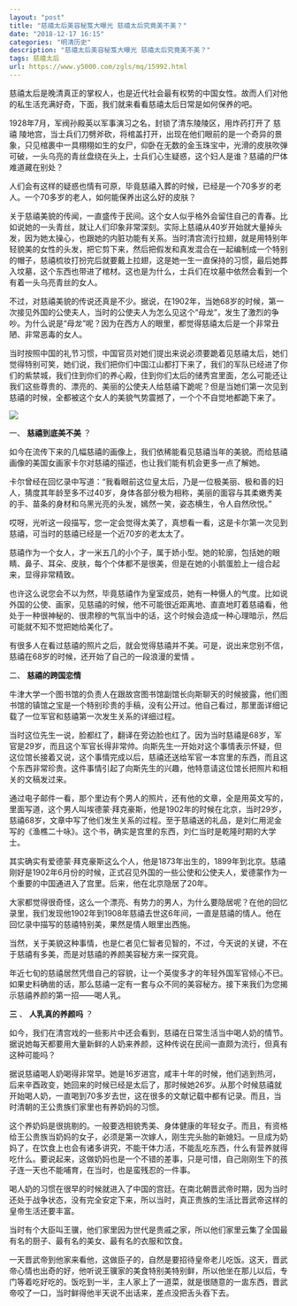 ```yaml
---
layout: "post"
title: "慈禧太后美容秘笈大曝光 慈禧太后究竟美不美？"
date: "2018-12-17 16:15"
categories: "明清历史"
description: "慈禧太后美容秘笈大曝光 慈禧太后究竟美不美？"
tags: 慈禧太后
url: https://www.y5000.com/zgls/mq/15992.html
---
```






慈禧太后是晚清真正的掌权人，也是近代社会最有权势的中国女性。故而人们对他的私生活充满好奇，下面，我们就来看看慈禧太后日常是如何保养的吧。

1928年7月，军阀孙殿英以军事演习之名，封锁了清东陵陵区，用炸药打开了 慈禧
陵地宫，当士兵们刀劈斧砍，将棺盖打开，出现在他们眼前的是一个奇异的景象，只见棺裹中一具栩栩如生的女尸，仰卧在无数的金玉珠宝中，光滑的皮肤吹弹可破，一头乌亮的青丝盘绕在头上，士兵们心生疑惑，这个妇人是谁？慈禧的尸体难道藏在别处？

人们会有这样的疑惑也情有可原，毕竟慈禧入葬的时候，已经是一个70多岁的老人。一个70多岁的老人，如何能保养出这么好的皮肤？

关于慈禧美貌的传闻，一直盛传于民间。这个女人似乎格外会留住自己的青春。比如说她的一头青丝，就让人们印象非常深刻。实际上慈禧从40岁开始就大量掉头发，因为她太操心，也跟她的内脏功能有关系。当时清宫流行拉翅，就是用特别年轻貌美的女性的头发，把它剪下来，然后把假发和真发混合在一起编制成一个特别的帽子，慈禧梳妆打扮完后就要戴上拉翅，这是她一生一直保持的习惯，最后她葬入坟墓，这个东西也带进了棺材。这也是为什么，士兵们在坟墓中依然会看到一个有着一头乌亮青丝的女人。

不过，对慈禧美貌的传说还真是不少。据说，在1902年，当她68岁的时候，第一次接见外国的公使夫人，当时的公使夫人为怎么见这个“母龙”，发生了激烈的争吵。为什么说是“母龙”呢？因为在西方人的眼里，都觉得慈禧太后是一个非常丑陋、非常恶毒的女人。

当时按照中国的礼节习惯，中国官员对她们提出来说必须要跪着见慈禧太后，她们觉得特别可笑，她们说，我们把你们中国江山都打下来了，我们的军队已经进了你们的紫禁城，我们住到你们的养心殿，住到你们太后的储秀宫里面，怎么可能还让我们这些尊贵的、漂亮的、美丽的公使夫人给慈禧下跪呢？但是当她们第一次见到慈禧的时候，全都被这个女人的美貌气势震撼了，一个个不自觉地都跪下来了。

![](https://img.y5000.com/uploads/allimg/170306/1051555336-0.jpg)

一、 **慈禧到底美不美** ？

如今在流传下来的几幅慈禧的画像上，我们依稀能看见慈禧当年的美貌。而给慈禧画像的美国女画家卡尔对慈禧的描述，也让我们能有机会更多一点了解她。

卡尔曾经在回忆录中写道：“我看眼前这位皇太后，乃是一位极美丽、极和善的妇人，猜度其年龄至多不过40岁，身体各部分极为相称，美丽的面容与其柔嫩秀美的手、苗条的身材和乌黑光亮的头发，嫣然一笑，姿态横生，令人自然欣悦。”

哎呀，光听这一段描写，您一定会觉得太美了，真想看一看，这是卡尔第一次见到慈禧，可当时的慈禧已经是一个近70岁的老太太了。

慈禧作为一个女人，才一米五几的小个子，属于娇小型。她的轮廓，包括她的眼睛、鼻子、耳朵、皮肤，每个个体都不是很美，但是在她的小鹅蛋脸上一组合起来，显得非常精致。

也许这么说您会不以为然，毕竟慈禧作为皇室成员，她有一种慑人的气度。比如说外国的公使、画家，见慈禧的时候，他不可能很近距离地、直直地盯着慈禧看，他处于一种很神秘的、很肃穆的气氛当中的话，这个时候会造成一种心理暗示，然后可能就不知不觉把她给美化了。

有很多人在看过慈禧的照片之后，就会觉得慈禧并不美。可是，说出来您别不信，慈禧在68岁的时候，还开始了自己的一段浪漫的爱情 。

二、 **慈禧的跨国恋情**

牛津大学一个图书馆的负责人在跟故宫图书馆副馆长向斯聊天的时候披露，他们图书馆的镇馆之宝是一个特别珍贵的手稿，没有公开过。他自己看过，那里面详细记载了一位军官和慈禧第一次发生关系的详细过程。

当时这位先生一说，脸都红了，翻译在旁边脸也红了。因为当时慈禧是68岁，军官是29岁，而且这个军官长得非常帅。向斯先生一开始对这个事情表示怀疑，但这位馆长接着又说，这个事情完成以后，慈禧还送给军官一本宫里的东西，而且这个东西非常珍贵。这件事情引起了向斯先生的兴趣，他特意请这位馆长把照片和相关的文稿发过来。

通过电子邮件一看，那个里边有个男人的照片，还有他的文章，全是用英文写的，里面写道，这个男人叫埃德蒙·拜克豪斯，他是1902年的时候在北京，当时29岁，慈禧68岁，文章中写了他们发生关系的过程。至于慈禧送的礼品，是刘仁用泥金写的《渔樵二十咏》。这个书，确实是宫里的东西，刘仁当时是乾隆时期的大学士。

其实确实有爱德蒙·拜克豪斯这么个人，他是1873年出生的，1899年到北京。慈禧刚好是1902年6月份的时候，正式召见外国的一些公使和公使夫人，爱德蒙作为一个重要的中国通进入了宫里。后来，他在北京隐居了20年。

大家都觉得很奇怪，这么一个漂亮、有势力的男人，为什么要隐居呢？在他的回忆录里，我们发现他1902年到1908年慈禧去世这6年间，一直是慈禧的情人。他在回忆录中描写的慈禧特别美，果然是情人眼里出西施。

当然，关于美貌这种事情，也是仁者见仁智者见智的，不过，今天说的关键，不在于慈禧有多美，而是对慈禧的养颜美容秘方来一探究竟。

年近七旬的慈禧居然凭借自己的容貌，让一个英俊多才的年轻外国军官倾心不已。如果史料确凿的话，那么慈禧一定有一套与众不同的美容秘方。接下来我们为您揭示慈禧养颜的第一招——喝人乳。

**三** 、 **人乳真的养颜吗** ？

如今，我们在清宫戏的一些影片中还会看到，慈禧在日常生活当中喝人奶的情节。据说她每天都要用大量新鲜的人奶来养颜，这种传说在民间一直颇为流行，但真有这种可能吗？

据说慈禧喝人奶喝得非常早。她是16岁进宫，咸丰十年的时候，他们逃到热河，后来辛酉政变，她回来的时候已经是太后了，那时候她26岁。从那个时候慈禧就开始喝人奶，一直喝到70多岁去世，这在很多的文献记载中都有记录。而且，当时清朝的王公贵族们家里也有养奶妈的习惯。

这个养奶妈是很挑剔的。一般要选相貌秀美、身体健康的年轻女子。而且，有资格给王公贵族当奶妈的女子，必须是第一次嫁人，刚生完头胎的新媳妇。一旦成为奶妈了，在饮食上也会有诸多讲究，不能干体力活，不能乱吃东西，什么有营养就得吃什么。要说起来，这做奶妈也是一个不错的差事，只是可惜，自己刚刚生下的孩子连一天也不能哺育，在当时，也是蛮残忍的一件事。

喝人奶的习惯在很早的时候就进入了中国的宫廷。在南北朝晋武帝时期，因为当时还处于战争状态，没有完全安定下来，所以当时，真正贵族的生活比晋武帝这样的皇帝生活还要丰富。

当时有个大臣叫王骥，他们家里因为世代是贵戚之家，所以他们家里云集了全国最有名的厨子、最有名的美女、最有名的衣服和饮食。

一天晋武帝到他家来看他，这做臣子的，自然是要招待皇帝老儿吃饭。这天，晋武帝心情也出奇的好，他听说王骥家的美食特别美特别鲜，所以他坐在那儿以后，专门等着吃好吃的。饭吃到一半，主人家上了一道菜，就是很随意的一盅东西，晋武帝咬了一口，当时鲜得他半天说不出话来，差点没把舌头吞下去。
